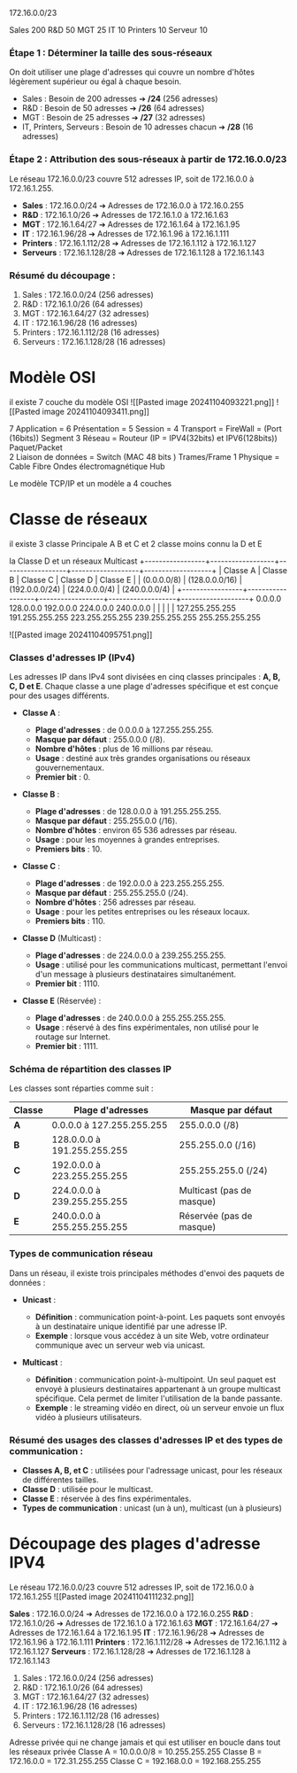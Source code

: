 
172.16.0.0/23

Sales 200
R&D 50 
MGT 25 
IT 10 
Printers 10
Serveur 10


### Étape 1 : Déterminer la taille des sous-réseaux

On doit utiliser une plage d'adresses qui couvre un nombre d'hôtes légèrement supérieur ou égal à chaque besoin.

- Sales : Besoin de 200 adresses ➔ **/24** (256 adresses)
- R&D : Besoin de 50 adresses ➔ **/26** (64 adresses)
- MGT : Besoin de 25 adresses ➔ **/27** (32 adresses)
- IT, Printers, Serveurs : Besoin de 10 adresses chacun ➔ **/28** (16 adresses)

### Étape 2 : Attribution des sous-réseaux à partir de 172.16.0.0/23

Le réseau 172.16.0.0/23 couvre 512 adresses IP, soit de 172.16.0.0 à 172.16.1.255.

- **Sales** : 172.16.0.0/24 ➔ Adresses de 172.16.0.0 à 172.16.0.255
- **R&D** : 172.16.1.0/26 ➔ Adresses de 172.16.1.0 à 172.16.1.63
- **MGT** : 172.16.1.64/27 ➔ Adresses de 172.16.1.64 à 172.16.1.95
- **IT** : 172.16.1.96/28 ➔ Adresses de 172.16.1.96 à 172.16.1.111
- **Printers** : 172.16.1.112/28 ➔ Adresses de 172.16.1.112 à 172.16.1.127
- **Serveurs** : 172.16.1.128/28 ➔ Adresses de 172.16.1.128 à 172.16.1.143

### Résumé du découpage :

1. Sales : 172.16.0.0/24 (256 adresses)
2. R&D : 172.16.1.0/26 (64 adresses)
3. MGT : 172.16.1.64/27 (32 adresses)
4. IT : 172.16.1.96/28 (16 adresses)
5. Printers : 172.16.1.112/28 (16 adresses)
6. Serveurs : 172.16.1.128/28 (16 adresses)
   



# Modèle OSI 
il existe 7 couche du modèle OSI 
![[Pasted image 20241104093221.png]]
![[Pasted image 20241104093411.png]]



7 Application =
6 Présentation = 
5 Session =
4 Transport = FireWall = (Port (16bits)) Segment
3 Réseau = Routeur (IP = IPV4(32bits) et IPV6(128bits)) Paquet/Packet  
2 Liaison de données = Switch (MAC 48 bits ) Trames/Frame
1 Physique = Cable Fibre Ondes électromagnétique Hub 


Le modèle TCP/IP et un modèle a 4 couches 


# Classe de réseaux

il existe 3 classe Principale A B et C et 2 classe moins connu la D et E 


la Classe D et un réseaux Multicast 
   +-----------------+------------------+------------------+-------------------+-------------------+
   | Classe A        | Classe B            | Classe C            | Classe D           | Classe E          |
   | (0.0.0.0/8)      | (128.0.0.0/16)   | (192.0.0.0/24)   | (224.0.0.0/4)     | (240.0.0.0/4)     |
   +-----------------+------------------+------------------+-------------------+-------------------+
        0.0.0.0                      128.0.0.0               192.0.0.0                224.0.0.0           240.0.0.0
          |                                    |                            |                               |                      |
     127.255.255.255    191.255.255.255    223.255.255.255     239.255.255.255     255.255.255.255


![[Pasted image 20241104095751.png]]


### Classes d'adresses IP (IPv4)

Les adresses IP dans IPv4 sont divisées en cinq classes principales : **A, B, C, D et E**. Chaque classe a une plage d'adresses spécifique et est conçue pour des usages différents.

- **Classe A** :
    
    - **Plage d'adresses** : de 0.0.0.0 à 127.255.255.255.
    - **Masque par défaut** : 255.0.0.0 (/8).
    - **Nombre d'hôtes** : plus de 16 millions par réseau.
    - **Usage** : destiné aux très grandes organisations ou réseaux gouvernementaux.
    - **Premier bit** : 0.
    
- **Classe B** :
    
    - **Plage d'adresses** : de 128.0.0.0 à 191.255.255.255.
    - **Masque par défaut** : 255.255.0.0 (/16).
    - **Nombre d'hôtes** : environ 65 536 adresses par réseau.
    - **Usage** : pour les moyennes à grandes entreprises.
    - **Premiers bits** : 10.
    
- **Classe C** :

    
    - **Plage d'adresses** : de 192.0.0.0 à 223.255.255.255.
    - **Masque par défaut** : 255.255.255.0 (/24).
    - **Nombre d'hôtes** : 256 adresses par réseau.
    - **Usage** : pour les petites entreprises ou les réseaux locaux.
    - **Premiers bits** : 110.
    
- **Classe D** (Multicast) :
    
    - **Plage d'adresses** : de 224.0.0.0 à 239.255.255.255.
    - **Usage** : utilisé pour les communications multicast, permettant l'envoi d'un message à plusieurs destinataires simultanément.
    - **Premier bit** : 1110.

- **Classe E** (Réservée) :
    
    - **Plage d'adresses** : de 240.0.0.0 à 255.255.255.255.
    - **Usage** : réservé à des fins expérimentales, non utilisé pour le routage sur Internet.
    - **Premier bit** : 1111.



### Schéma de répartition des classes IP

Les classes sont réparties comme suit :

| **Classe** | **Plage d'adresses**        | **Masque par défaut**     |
| ---------- | --------------------------- | ------------------------- |
| **A**      | 0.0.0.0 à 127.255.255.255   | 255.0.0.0 (/8)            |
| **B**      | 128.0.0.0 à 191.255.255.255 | 255.255.0.0 (/16)         |
| **C**      | 192.0.0.0 à 223.255.255.255 | 255.255.255.0 (/24)       |
| **D**      | 224.0.0.0 à 239.255.255.255 | Multicast (pas de masque) |
| **E**      | 240.0.0.0 à 255.255.255.255 | Réservée (pas de masque)  |

### Types de communication réseau

Dans un réseau, il existe trois principales méthodes d'envoi des paquets de données :

- **Unicast** :
    
    - **Définition** : communication point-à-point. Les paquets sont envoyés à un destinataire unique identifié par une adresse IP.
    - **Exemple** : lorsque vous accédez à un site Web, votre ordinateur communique avec un serveur web via unicast.
    
- **Multicast** :
    
    - **Définition** : communication point-à-multipoint. Un seul paquet est envoyé à plusieurs destinataires appartenant à un groupe multicast spécifique. Cela permet de limiter l'utilisation de la bande passante.
    - **Exemple** : le streaming vidéo en direct, où un serveur envoie un flux vidéo à plusieurs utilisateurs.


### Résumé des usages des classes d'adresses IP et des types de communication :

- **Classes A, B, et C** : utilisées pour l'adressage unicast, pour les réseaux de différentes tailles.
- **Classe D** : utilisée pour le multicast.
- **Classe E** : réservée à des fins expérimentales.
- **Types de communication** : unicast (un à un), multicast (un à plusieurs)



# Découpage des plages d'adresse IPV4
Le réseau 172.16.0.0/23 couvre 512 adresses IP, soit de 172.16.0.0 à 172.16.1.255
![[Pasted image 20241104111232.png]]



**Sales** : 172.16.0.0/24 ➔ Adresses de 172.16.0.0 à 172.16.0.255
**R&D** : 172.16.1.0/26 ➔ Adresses de 172.16.1.0 à 172.16.1.63
**MGT** : 172.16.1.64/27 ➔ Adresses de 172.16.1.64 à 172.16.1.95
 **IT** : 172.16.1.96/28 ➔ Adresses de 172.16.1.96 à 172.16.1.111
 **Printers** : 172.16.1.112/28 ➔ Adresses de 172.16.1.112 à 172.16.1.127
 **Serveurs** : 172.16.1.128/28 ➔ Adresses de 172.16.1.128 à 172.16.1.143

1. Sales : 172.16.0.0/24 (256 adresses)
2. R&D : 172.16.1.0/26 (64 adresses)
3. MGT : 172.16.1.64/27 (32 adresses)
4. IT : 172.16.1.96/28 (16 adresses)
5. Printers : 172.16.1.112/28 (16 adresses)
6. Serveurs : 172.16.1.128/28 (16 adresses)


Adresse privée qui ne change jamais et qui est utiliser en boucle dans tout les réseaux privée 
Classe A = 10.0.0.0/8 = 10.255.255.255 
Classe B = 172.16.0.0 = 172.31.255.255
Classe C = 192.168.0.0 = 192.168.255.255

